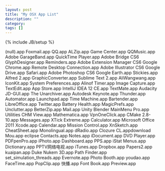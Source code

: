 ```yaml
---
layout: post
title: "My OSX App List"
description: ""
category: 
tags: []
---
```

{% include JB/setup %}

(null).app                    Foxmail.app                   QQ.app
ALZip.app                     Game Center.app               QQMusic.app
Adobe                         GarageBand.app                QuickTime Player.app
Adobe Bridge CS6              GlyphDesigner.app             Reminders.app
Adobe Extension Manager CS6   Google Chrome.app             Remote Desktop Connection.app
Adobe Illustrator CS6         Google Drive.app              Safari.app
Adobe Photoshop CS6           Google Earth.app              Stickies.app
Alfred 2.app                  GraphicConverter.app          Sublime Text 2.app
AliWangwang.app               IconKit.app                   System Preferences.app
Alinof Timer.app              Image Capture.app             TextEdit.app
App Store.app                 IntelliJ IDEA 12 CE.app       TextMate.app
Audacity                      JD-GUI.app                    The Unarchiver.app
Autodesk                      Keynote.app                   Thunder.app
Automator.app                 Launchpad.app                 Time Machine.app
Bartender.app                 LibreOffice.app               Twitter.app
Battery Health.app            MagicPrefs.app                Unclutter.app
BetterZip.app                 Mail.app                      Unity
Blender                       MainMenu Pro.app              Utilities
CHM View.app                  Mathematica.app               VpnOneClick.app
CMake 2.8-10.app              Messages.app                  XTick Extreme.app
Calculator.app                Microsoft Office 2011         Xcode.app
Calendar.app                  Mission Control.app           XnSketch.app
CheatSheet.app                Monolingual.app               dRadio.app
Clozure CL.appdownload        Mou.app                       eclipse
Contacts.app                  Notes.app                     iDocument.app
DVD Player.app                PDFpenPro.app                 iPhoto.app
Dashboard.app                 PPS.app                       iStat Menus.app
Dictionary.app                PPTV网络电视.app              iTunes.app
Dropbox.app                   Papers2.app                   kuaipan.app
Duke Nukem 3D.app             Path Finder.app               set_simulation_threads.app
Evernote.app                  Photo Booth.app               youdao.app
FaceTime.app                  PopClip.app                   快播.app
Font Book.app                 Preview.app
